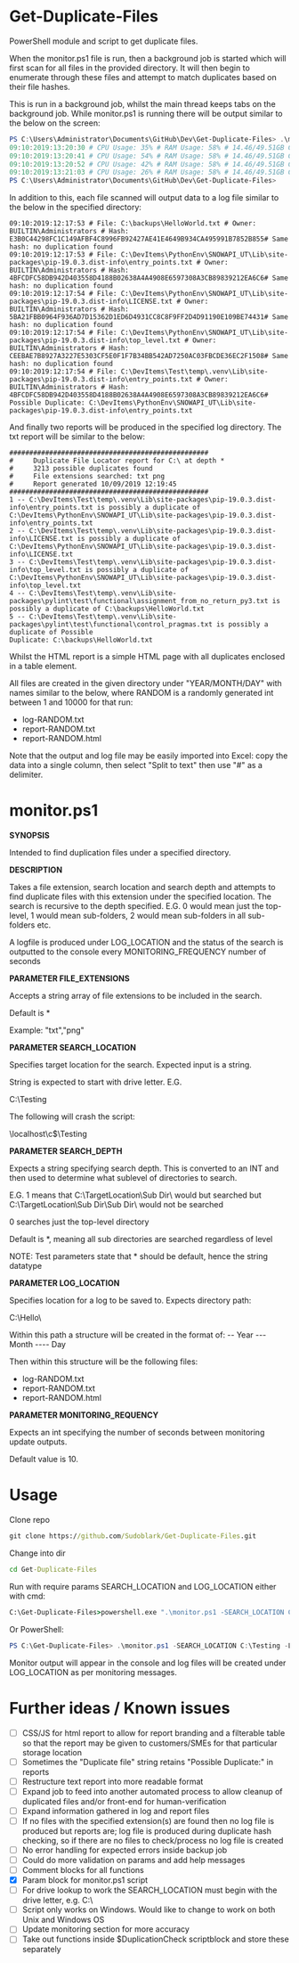# Get-Duplicate-Files
PowerShell module and script to get duplicate files.

When the monitor.ps1 file is run, then a background job is started which will first
scan for all files in the provided directory. It will then begin to enumerate through these
files and attempt to match duplicates based on their file hashes.

This is run in a background job, whilst the main thread keeps tabs on the background job. While monitor.ps1 is running there will be output similar to the below on the screen:

```PowerShell
PS C:\Users\Administrator\Documents\GitHub\Dev\Get-Duplicate-Files> .\monitor.ps1 -SEARCH_LOCATION C:\ -LOG_LOCATION C:\Testing\ -SEARCH_DEPTH 6 -FILE_EXTENSIONS "TXT"
09:10:2019:13:20:30 # CPU Usage: 35% # RAM Usage: 58% # 14.46/49.51GB C: free space # Scanning C:\ at depth 6
09:10:2019:13:20:41 # CPU Usage: 54% # RAM Usage: 58% # 14.46/49.51GB C: free space # 483\1415 files processed
09:10:2019:13:20:52 # CPU Usage: 42% # RAM Usage: 58% # 14.46/49.51GB C: free space # Processing file 1374\1415
09:10:2019:13:21:03 # CPU Usage: 26% # RAM Usage: 58% # 14.46/49.51GB C: free space # Creating reports
PS C:\Users\Administrator\Documents\GitHub\Dev\Get-Duplicate-Files>
```

In addition to this, each file scanned will output data to a log file similar to the below in the specified directory:

```
09:10:2019:12:17:53 # File: C:\backups\HelloWorld.txt # Owner: BUILTIN\Administrators # Hash: E3B0C44298FC1C149AFBF4C8996FB92427AE41E4649B934CA495991B7852B855# Same hash: no duplication found
09:10:2019:12:17:53 # File: C:\DevItems\PythonEnv\SNOWAPI_UT\Lib\site-packages\pip-19.0.3.dist-info\entry_points.txt # Owner: BUILTIN\Administrators # Hash: 4BFCDFC58DB942D403558D4188B02638A4A4908E6597308A3CB89839212EA6C6# Same hash: no duplication found
09:10:2019:12:17:54 # File: C:\DevItems\PythonEnv\SNOWAPI_UT\Lib\site-packages\pip-19.0.3.dist-info\LICENSE.txt # Owner: BUILTIN\Administrators # Hash: 5BA21FBB0964F936AD7D15362D1ED6D4931CC8C8F9FF2D4D91190E109BE74431# Same hash: no duplication found
09:10:2019:12:17:54 # File: C:\DevItems\PythonEnv\SNOWAPI_UT\Lib\site-packages\pip-19.0.3.dist-info\top_level.txt # Owner: BUILTIN\Administrators # Hash: CEEBAE7B8927A3227E5303CF5E0F1F7B34BB542AD7250AC03FBCDE36EC2F1508# Same hash: no duplication found
09:10:2019:12:17:54 # File: C:\DevItems\Test\temp\.venv\Lib\site-packages\pip-19.0.3.dist-info\entry_points.txt # Owner: BUILTIN\Administrators # Hash: 4BFCDFC58DB942D403558D4188B02638A4A4908E6597308A3CB89839212EA6C6# Possible Duplicate: C:\DevItems\PythonEnv\SNOWAPI_UT\Lib\site-packages\pip-19.0.3.dist-info\entry_points.txt
 ```

 And finally two reports will be produced in the specified log directory. The txt report will be similar to the below:

 ```
##################################################
#     Duplicate File Locator report for C:\ at depth *
#     3213 possible duplicates found
#     File extensions searched: txt png
#     Report generated 10/09/2019 12:19:45
##################################################
1 -- C:\DevItems\Test\temp\.venv\Lib\site-packages\pip-19.0.3.dist-info\entry_points.txt is possibly a duplicate of C:\DevItems\PythonEnv\SNOWAPI_UT\Lib\site-packages\pip-19.0.3.dist-info\entry_points.txt
2 -- C:\DevItems\Test\temp\.venv\Lib\site-packages\pip-19.0.3.dist-info\LICENSE.txt is possibly a duplicate of C:\DevItems\PythonEnv\SNOWAPI_UT\Lib\site-packages\pip-19.0.3.dist-info\LICENSE.txt
3 -- C:\DevItems\Test\temp\.venv\Lib\site-packages\pip-19.0.3.dist-info\top_level.txt is possibly a duplicate of C:\DevItems\PythonEnv\SNOWAPI_UT\Lib\site-packages\pip-19.0.3.dist-info\top_level.txt
4 -- C:\DevItems\Test\temp\.venv\Lib\site-packages\pylint\test\functional\assignment_from_no_return_py3.txt is possibly a duplicate of C:\backups\HelloWorld.txt
5 -- C:\DevItems\Test\temp\.venv\Lib\site-packages\pylint\test\functional\control_pragmas.txt is possibly a duplicate of Possible 
Duplicate: C:\backups\HelloWorld.txt
 ```

 Whilst the HTML report is a simple HTML page with all duplicates enclosed in a table element.

 All files are created in the given directory under "YEAR/MONTH/DAY" with names similar to the below, where RANDOM is a randomly generated int between 1 and 10000 for that run:
 - log-RANDOM.txt
 - report-RANDOM.txt
 - report-RANDOM.html

 Note that the output and log file may be easily imported into Excel: copy the data into a single column, then select "Split to text" then use "#" as a delimiter.

# monitor.ps1

**SYNOPSIS**

Intended to find duplication files under a specified directory.

**DESCRIPTION**

Takes a file extension, search location and search depth and attempts to find duplicate
files with this extension under the specified location. The search is recursive to the depth
specified. E.G. 0 would mean just the top-level, 1 would mean sub-folders, 2 would mean sub-folders
in all sub-folders etc.
    
A logfile is produced under LOG_LOCATION and the status of the search is outputted to the console every MONITORING_FREQUENCY number of seconds

**PARAMETER FILE_EXTENSIONS**

Accepts a string array of file extensions to be included in the search.    

Default is *

Example: "txt","png"
    
**PARAMETER SEARCH_LOCATION**

Specifies target location for the search. Expected input is a string.

String is expected to start with drive letter. E.G.

C:\Testing

The following will crash the script:

\\localhost\c$\Testing
    
**PARAMETER SEARCH_DEPTH**

Expects a string specifying search depth. This is converted to an INT and then used to determine what sublevel of directories to search.
    
E.G. 1 means that C:\TargetLocation\Sub Dir\ would but searched but C:\TargetLocation\Sub Dir\Sub Dir\ would not be searched

0 searches just the top-level directory
    
Default is *, meaning all sub directories are searched regardless of level
    
NOTE: Test parameters state that * should be default, hence the string datatype
    
**PARAMETER LOG_LOCATION**

Specifies location for a log to be saved to. Expects directory path:
    
C:\Hello\
    
Within this path a structure will be created in the format of:
-- Year
--- Month
---- Day

Then within this structure will be the following files:
- log-RANDOM.txt
- report-RANDOM.txt
- report-RANDOM.html
    
**PARAMETER MONITORING_REQUENCY**

Expects an int specifying the number of seconds between monitoring update outputs. 
    
Default value is 10.

# Usage

Clone repo
```cmd
git clone https://github.com/Sudoblark/Get-Duplicate-Files.git
```
Change into dir
```cmd
cd Get-Duplicate-Files
```
Run with require params SEARCH_LOCATION and LOG_LOCATION either with cmd:
```cmd
C:\Get-Duplicate-Files>powershell.exe ".\monitor.ps1 -SEARCH_LOCATION C:\Testing -LOG_LOCATION C:\Testing"
```
Or PowerShell:
```PowerShell
PS C:\Get-Duplicate-Files> .\monitor.ps1 -SEARCH_LOCATION C:\Testing -LOG_LOCATION C:\Testing
```

Monitor output will appear in the console and log files will be created under LOG_LOCATION as per monitoring messages.


# Further ideas / Known issues

- [ ] CSS/JS for html report to allow for report branding and a filterable table so that the report may be given to customers/SMEs for that particular storage location
- [ ] Sometimes the "Duplicate file" string retains "Possible Duplicate:" in reports
- [ ] Restructure text report into more readable format
- [ ] Expand job to feed into another automated process to allow cleanup of duplicated files and/or front-end for human-verification
- [ ] Expand information gathered in log and report files
- [ ] If no files with the specified extension(s) are found then no log file is produced but reports are; log file is produced during duplicate hash checking, so if there are no files to check/process no log file is created
- [ ] No error handling for expected errors inside backup job
- [ ] Could do more validation on params and add help messages
- [ ] Comment blocks for all functions
- [x] Param block for monitor.ps1 script
- [ ] For drive lookup to work the SEARCH_LOCATION must begin with the drive letter, e.g. C:\
- [ ] Script only works on Windows. Would like to change to work on both Unix and Windows OS
- [ ] Update monitoring section for more accuracy 
- [ ] Take out functions inside $DuplicationCheck scriptblock and store these separately 
